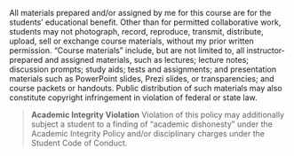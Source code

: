 All materials prepared and/or assigned by me for this course are for the students’ educational benefit. Other than for permitted collaborative work, students may not photograph, record, reproduce, transmit, distribute, upload, sell or exchange course materials, without my prior written permission. “Course materials” include, but are not limited to, all instructor-prepared and assigned materials, such as lectures; lecture notes; discussion prompts; study aids; tests and assignments; and presentation materials such as PowerPoint slides, Prezi slides, or transparencies; and course packets or handouts. Public distribution of such materials may also constitute copyright infringement in violation of federal or state law. 

> **Academic Integrity Violation**
> Violation of this policy may additionally subject a student to a finding of “academic dishonesty” under the Academic Integrity Policy and/or disciplinary charges under the Student Code of Conduct.


<!--
All course material is protected under applicable copyright law and the academic integrity policy of the university.

- **Unauthorized Distribution:**  Reproduction and distribution of material is prohibited without the instructor's consent. Copies may be made for private, individual study, but should not be shared with unauthorized users.
- **Unauthorized Possession:** Possession of any material from previous courses is prohibited. 

> **Academic Integrity Violation**
> Any violation of this Copyright Policy is considered an Academic Integrity Violation and will be pursued to the fullest extent allowable by law and university policy.



  All materials prepared and/or assigned by me for this course are for the students’ educational benefit. Other than for permitted collaborative work, students may not photograph, record, reproduce, transmit, distribute, upload, sell or exchange course materials, without my prior written permission. “Course materials” include, but are not limited to, all instructor-prepared and assigned materials, such as lectures; lecture notes; discussion prompts; study aids; tests and assignments; and presentation materials such as PowerPoint slides, Prezi slides, or transparencies; and course packets or handouts. Public distribution of such materials may also constitute copyright infringement in violation of federal or state law. Violation of this policy may additionally subject a student to a finding of “academic dishonesty” under the Academic Integrity Policy and/or disciplinary charges under the Student Code of Conduct.
-->
